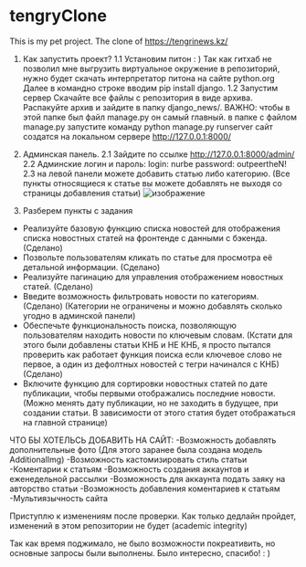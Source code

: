 # tengryClone
This is my pet project. The clone of https://tengrinews.kz/

1. Как запустить проект?
   1.1 Установим питон : )
   Так как гитхаб не позволил мне выгрузить виртуальное окружение в репозиторий, нужно будет скачать интерпретатор питона на сайте python.org
   Далее в командно строке вводим pip install django.
   1.2 Запустим сервер
   Скачайте все файлы с репозитория в виде архива. Распакуйте архив и зайдите в папку django_news/. ВАЖНО: чтобы в этой папке был файл manage.py он самый главный.
    в папке с файлом manage.py запустите команду python manage.py runserver
    сайт создатся на локальном сервере http://127.0.0.1:8000/

2. Админская панель.
   2.1 Зайдите по ссылке http://127.0.0.1:8000/admin/
   2.2 Админские логин и пароль: login: nurbe  password: outpeertheN!
   2.3 на левой панели можете добавить статью либо категорию. (Все пункты относящиеся к статье вы можете добавлять не выходя со страницы добавления статьи)
   ![изображение](https://github.com/mountain-nomad/tengryClone/assets/119871226/711de6f6-a66c-49a7-acdc-83ba6746f0a2)

3. Разберем пункты с задания
- Реализуйте базовую функцию списка новостей для отображения списка новостных статей на фронтенде с данными с бэкенда. (Сделано)
- Позвольте пользователям кликать по статье для просмотра её детальной информации. (Сделано)
- Реализуйте пагинацию для управления отображением новостных статей. (Сделано)
- Введите возможность фильтровать новости по категориям. (Сделано) (Категории не ограничены и можно добавлять сколько угодно в админской панели)
- Обеспечьте функциональность поиска, позволяющую пользователям находить новости по ключевым словам.
  (Кстати для этого были добавлены статьи КНБ и НЕ КНБ, я просто пытался проверить как работает функция поиска если ключевое слово не первое, а один из дефолтных новостей с тегри начинался с КНБ) (Сделано)
- Включите функцию для сортировки новостных статей по дате публикации, чтобы первыми отображались последние новости.
  (Можно менять дату публикации, но не заходить в будущее, при создании статьи. В зависимости от этого статия будет отображаться на главной странице)

ЧТО БЫ ХОТЕЛЬСЬ ДОБАВИТЬ НА САЙТ:
-Возможность добавлять дополнительные фото (Для этого заранее была создана модель AdditionalImg)
-Возможность кастомизировать стиль статьи
-Коментарии к статьям
-Возможность создания аккаунтов и еженедельной рассылки
-Возможность для аккаунта подать заяку на авторство статьи
-Возможность добавления коментариев к статьям
-Мультиязычность сайта

Приступлю к изменениям после проверки. Как только дедлайн пройдет, изменений в этом репозитории не будет (academic integrity)

Так как время поджимало, не было возможности покреативить, но основные запросы были выполнены.
Было интересно, спасибо! : )
   

